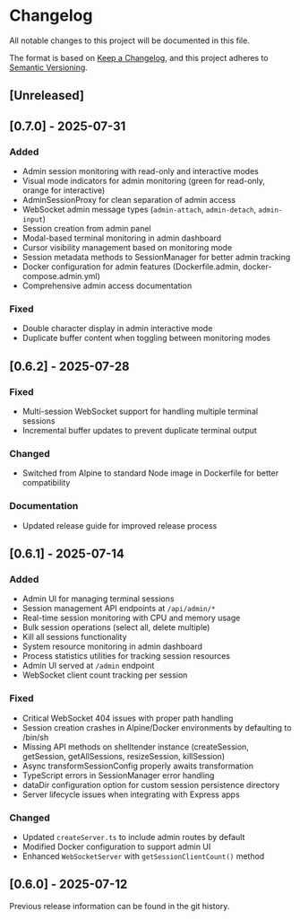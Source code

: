 # Changelog

All notable changes to this project will be documented in this file.

The format is based on [Keep a Changelog](https://keepachangelog.com/en/1.0.0/),
and this project adheres to [Semantic Versioning](https://semver.org/spec/v2.0.0.html).

## [Unreleased]

## [0.7.0] - 2025-07-31

### Added
- Admin session monitoring with read-only and interactive modes
- Visual mode indicators for admin monitoring (green for read-only, orange for interactive)
- AdminSessionProxy for clean separation of admin access
- WebSocket admin message types (`admin-attach`, `admin-detach`, `admin-input`)
- Session creation from admin panel
- Modal-based terminal monitoring in admin dashboard
- Cursor visibility management based on monitoring mode
- Session metadata methods to SessionManager for better admin tracking
- Docker configuration for admin features (Dockerfile.admin, docker-compose.admin.yml)
- Comprehensive admin access documentation

### Fixed
- Double character display in admin interactive mode
- Duplicate buffer content when toggling between monitoring modes

## [0.6.2] - 2025-07-28

### Fixed
- Multi-session WebSocket support for handling multiple terminal sessions
- Incremental buffer updates to prevent duplicate terminal output

### Changed
- Switched from Alpine to standard Node image in Dockerfile for better compatibility

### Documentation
- Updated release guide for improved release process

## [0.6.1] - 2025-07-14

### Added
- Admin UI for managing terminal sessions
- Session management API endpoints at `/api/admin/*`
- Real-time session monitoring with CPU and memory usage
- Bulk session operations (select all, delete multiple)
- Kill all sessions functionality
- System resource monitoring in admin dashboard
- Process statistics utilities for tracking session resources
- Admin UI served at `/admin` endpoint
- WebSocket client count tracking per session

### Fixed
- Critical WebSocket 404 issues with proper path handling
- Session creation crashes in Alpine/Docker environments by defaulting to /bin/sh
- Missing API methods on shelltender instance (createSession, getSession, getAllSessions, resizeSession, killSession)
- Async transformSessionConfig properly awaits transformation
- TypeScript errors in SessionManager error handling
- dataDir configuration option for custom session persistence directory
- Server lifecycle issues when integrating with Express apps

### Changed
- Updated `createServer.ts` to include admin routes by default
- Modified Docker configuration to support admin UI
- Enhanced `WebSocketServer` with `getSessionClientCount()` method

## [0.6.0] - 2025-07-12

Previous release information can be found in the git history.